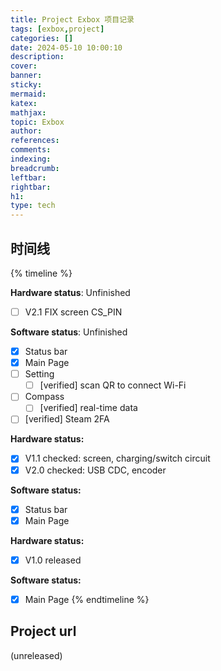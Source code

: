 ```yaml
---
title: Project Exbox 项目记录
tags: [exbox,project]
categories: []
date: 2024-05-10 10:00:10
description:
cover:
banner:
sticky:
mermaid:
katex:
mathjax:
topic: Exbox
author:
references:
comments:
indexing:
breadcrumb:
leftbar:
rightbar:
h1:
type: tech
---
```


## 时间线



{% timeline %}
<!-- node 2024 年 5 月 10 日 -->
**Hardware status**: Unfinished

- [ ] V2.1 FIX screen CS_PIN

**Software status**: Unfinished

- [x] Status bar
- [x] Main Page
- [ ] Setting
  - [ ] [verified] scan QR to connect Wi-Fi 
- [ ] Compass
  - [ ] [verified] real-time data
- [ ] [verified] Steam 2FA

<!-- node 2024 年 4 月 10 日 -->

**Hardware status:**

- [x] V1.1 checked: screen, charging/switch circuit
- [x] V2.0 checked: USB CDC, encoder

**Software status:**

- [x] Status bar
- [x] Main Page

<!-- node 2024 年 4 月 5 日 -->

**Hardware status:**

- [x] V1.0 released

**Software status:**

- [x] Main Page
{% endtimeline %}

## Project url
(unreleased)